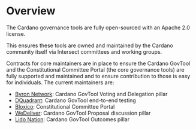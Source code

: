 # Overview

The Cardano governance tools are fully open-sourced with an Apache 2.0 license.

This ensures these tools are owned and maintained by the Cardano community itself via Intersect committees and working groups.

Contracts for core maintainers are in place to ensure the Cardano GovTool and the Constitutional Committee Portal (the core governance tools) are fully supported and maintained and to ensure contribution to those is easy for individuals. The current maintainers are:

* [Byron Network](https://www.linkedin.com/company/byron-network/): Cardano GovTool Voting and Delegation pillar
* [DQuadrant](https://www.linkedin.com/company/dquadrant/): Cardano GovTool end-to-end testing
* [Bloxico](https://www.linkedin.com/company/bloxico/): Constitutional Committee Portal
* [WeDeliver](https://www.linkedin.com/company/we-deliver-it/): Cardano GovTool Proposal discussion pillar
* [Lido Nation](https://www.lidonation.com/en): Cardano GovTool Outcomes pillar
